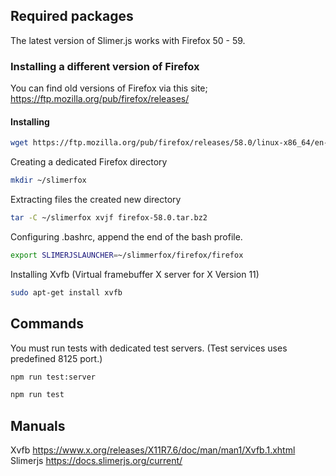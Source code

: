 ## Required packages

The latest version of Slimer.js works with Firefox 50 - 59.

### Installing a different version of Firefox

You can find old versions of Firefox via this site;
https://ftp.mozilla.org/pub/firefox/releases/

#### Installing

```bash
wget https://ftp.mozilla.org/pub/firefox/releases/58.0/linux-x86_64/en-US/firefox-58.0.tar.bz2
```

Creating a dedicated Firefox directory

```bash
mkdir ~/slimerfox
```

Extracting files the created new directory

```bash
tar -C ~/slimerfox xvjf firefox-58.0.tar.bz2
```

Configuring .bashrc, append the end of the bash profile.

```bash
export SLIMERJSLAUNCHER=~/slimmerfox/firefox/firefox
```

Installing Xvfb (Virtual framebuffer X server for X Version 11)

```bash
sudo apt-get install xvfb
```

## Commands

You must run tests with dedicated test servers. (Test services uses predefined 8125 port.)

```bash
npm run test:server
```

```bash
npm run test
```

## Manuals

Xvfb https://www.x.org/releases/X11R7.6/doc/man/man1/Xvfb.1.xhtml
Slimerjs https://docs.slimerjs.org/current/
